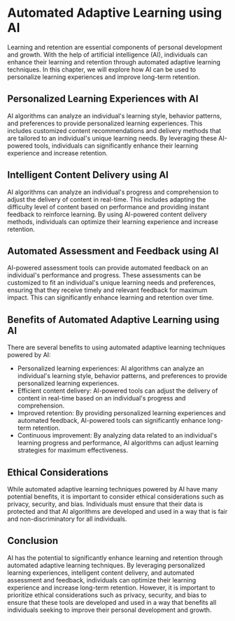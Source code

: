 Automated Adaptive Learning using AI
=========================================================================================

Learning and retention are essential components of personal development and growth. With the help of artificial intelligence (AI), individuals can enhance their learning and retention through automated adaptive learning techniques. In this chapter, we will explore how AI can be used to personalize learning experiences and improve long-term retention.

Personalized Learning Experiences with AI
-----------------------------------------

AI algorithms can analyze an individual's learning style, behavior patterns, and preferences to provide personalized learning experiences. This includes customized content recommendations and delivery methods that are tailored to an individual's unique learning needs. By leveraging these AI-powered tools, individuals can significantly enhance their learning experience and increase retention.

Intelligent Content Delivery using AI
-------------------------------------

AI algorithms can analyze an individual's progress and comprehension to adjust the delivery of content in real-time. This includes adapting the difficulty level of content based on performance and providing instant feedback to reinforce learning. By using AI-powered content delivery methods, individuals can optimize their learning experience and increase retention.

Automated Assessment and Feedback using AI
------------------------------------------

AI-powered assessment tools can provide automated feedback on an individual's performance and progress. These assessments can be customized to fit an individual's unique learning needs and preferences, ensuring that they receive timely and relevant feedback for maximum impact. This can significantly enhance learning and retention over time.

Benefits of Automated Adaptive Learning using AI
------------------------------------------------

There are several benefits to using automated adaptive learning techniques powered by AI:

* Personalized learning experiences: AI algorithms can analyze an individual's learning style, behavior patterns, and preferences to provide personalized learning experiences.
* Efficient content delivery: AI-powered tools can adjust the delivery of content in real-time based on an individual's progress and comprehension.
* Improved retention: By providing personalized learning experiences and automated feedback, AI-powered tools can significantly enhance long-term retention.
* Continuous improvement: By analyzing data related to an individual's learning progress and performance, AI algorithms can adjust learning strategies for maximum effectiveness.

Ethical Considerations
----------------------

While automated adaptive learning techniques powered by AI have many potential benefits, it is important to consider ethical considerations such as privacy, security, and bias. Individuals must ensure that their data is protected and that AI algorithms are developed and used in a way that is fair and non-discriminatory for all individuals.

Conclusion
----------

AI has the potential to significantly enhance learning and retention through automated adaptive learning techniques. By leveraging personalized learning experiences, intelligent content delivery, and automated assessment and feedback, individuals can optimize their learning experience and increase long-term retention. However, it is important to prioritize ethical considerations such as privacy, security, and bias to ensure that these tools are developed and used in a way that benefits all individuals seeking to improve their personal development and growth.
